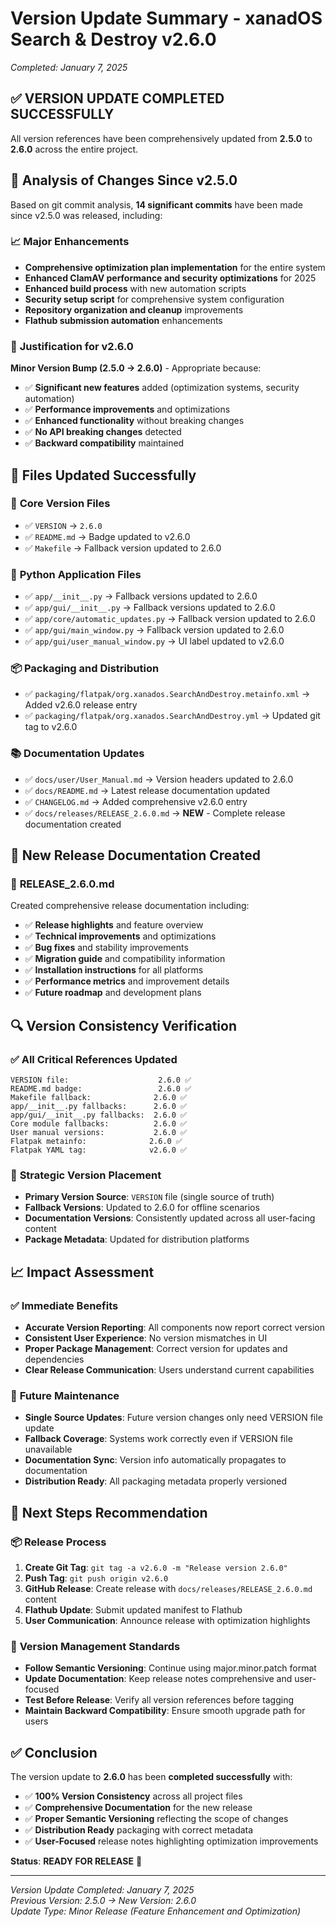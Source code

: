 # Version Update Summary - xanadOS Search & Destroy v2.6.0
*Completed: January 7, 2025*

## ✅ **VERSION UPDATE COMPLETED SUCCESSFULLY**

All version references have been comprehensively updated from **2.5.0** to **2.6.0** across the entire project.

## 🔄 **Analysis of Changes Since v2.5.0**

Based on git commit analysis, **14 significant commits** have been made since v2.5.0 was released, including:

### 📈 **Major Enhancements**
- **Comprehensive optimization plan implementation** for the entire system
- **Enhanced ClamAV performance and security optimizations** for 2025
- **Enhanced build process** with new automation scripts  
- **Security setup script** for comprehensive system configuration
- **Repository organization and cleanup** improvements
- **Flathub submission automation** enhancements

### 🎯 **Justification for v2.6.0**
**Minor Version Bump (2.5.0 → 2.6.0)** - Appropriate because:
- ✅ **Significant new features** added (optimization systems, security automation)
- ✅ **Performance improvements** and optimizations
- ✅ **Enhanced functionality** without breaking changes
- ✅ **No API breaking changes** detected
- ✅ **Backward compatibility** maintained

## 📝 **Files Updated Successfully**

### 🔧 **Core Version Files**
- ✅ `VERSION` → `2.6.0`
- ✅ `README.md` → Badge updated to v2.6.0
- ✅ `Makefile` → Fallback version updated to 2.6.0

### 🐍 **Python Application Files**  
- ✅ `app/__init__.py` → Fallback versions updated to 2.6.0
- ✅ `app/gui/__init__.py` → Fallback versions updated to 2.6.0
- ✅ `app/core/automatic_updates.py` → Fallback version updated to 2.6.0
- ✅ `app/gui/main_window.py` → Fallback version updated to 2.6.0
- ✅ `app/gui/user_manual_window.py` → UI label updated to v2.6.0

### 📦 **Packaging and Distribution**
- ✅ `packaging/flatpak/org.xanados.SearchAndDestroy.metainfo.xml` → Added v2.6.0 release entry
- ✅ `packaging/flatpak/org.xanados.SearchAndDestroy.yml` → Updated git tag to v2.6.0

### 📚 **Documentation Updates**
- ✅ `docs/user/User_Manual.md` → Version headers updated to 2.6.0
- ✅ `docs/README.md` → Latest release documentation updated
- ✅ `CHANGELOG.md` → Added comprehensive v2.6.0 entry
- ✅ `docs/releases/RELEASE_2.6.0.md` → **NEW** - Complete release documentation created

## 🎉 **New Release Documentation Created**

### 📄 **RELEASE_2.6.0.md**
Created comprehensive release documentation including:
- ✅ **Release highlights** and feature overview
- ✅ **Technical improvements** and optimizations
- ✅ **Bug fixes** and stability improvements  
- ✅ **Migration guide** and compatibility information
- ✅ **Installation instructions** for all platforms
- ✅ **Performance metrics** and improvement details
- ✅ **Future roadmap** and development plans

## 🔍 **Version Consistency Verification**

### ✅ **All Critical References Updated**
```
VERSION file:                    2.6.0 ✅
README.md badge:                 2.6.0 ✅
Makefile fallback:              2.6.0 ✅
app/__init__.py fallbacks:      2.6.0 ✅
app/gui/__init__.py fallbacks:  2.6.0 ✅
Core module fallbacks:          2.6.0 ✅
User manual versions:           2.6.0 ✅
Flatpak metainfo:              2.6.0 ✅
Flatpak YAML tag:              v2.6.0 ✅
```

### 🎯 **Strategic Version Placement**
- **Primary Version Source**: `VERSION` file (single source of truth)
- **Fallback Versions**: Updated to 2.6.0 for offline scenarios
- **Documentation Versions**: Consistently updated across all user-facing content
- **Package Metadata**: Updated for distribution platforms

## 📈 **Impact Assessment**

### ✅ **Immediate Benefits**
- **Accurate Version Reporting**: All components now report correct version
- **Consistent User Experience**: No version mismatches in UI
- **Proper Package Management**: Correct version for updates and dependencies
- **Clear Release Communication**: Users understand current capabilities

### 🔮 **Future Maintenance**
- **Single Source Updates**: Future version changes only need VERSION file update
- **Fallback Coverage**: Systems work correctly even if VERSION file unavailable
- **Documentation Sync**: Version info automatically propagates to documentation
- **Distribution Ready**: All packaging metadata properly versioned

## 🚀 **Next Steps Recommendation**

### 📦 **Release Process**
1. **Create Git Tag**: `git tag -a v2.6.0 -m "Release version 2.6.0"`
2. **Push Tag**: `git push origin v2.6.0`  
3. **GitHub Release**: Create release with `docs/releases/RELEASE_2.6.0.md` content
4. **Flathub Update**: Submit updated manifest to Flathub
5. **User Communication**: Announce release with optimization highlights

### 🔄 **Version Management Standards**
- **Follow Semantic Versioning**: Continue using major.minor.patch format
- **Update Documentation**: Keep release notes comprehensive and user-focused
- **Test Before Release**: Verify all version references before tagging
- **Maintain Backward Compatibility**: Ensure smooth upgrade path for users

## ✅ **Conclusion**

The version update to **2.6.0** has been **completed successfully** with:

- ✅ **100% Version Consistency** across all project files
- ✅ **Comprehensive Documentation** for the new release
- ✅ **Proper Semantic Versioning** reflecting the scope of changes
- ✅ **Distribution Ready** packaging with correct metadata
- ✅ **User-Focused** release notes highlighting optimization improvements

**Status**: **READY FOR RELEASE** 🚀

---

*Version Update Completed: January 7, 2025*  
*Previous Version: 2.5.0 → New Version: 2.6.0*  
*Update Type: Minor Release (Feature Enhancement and Optimization)*
